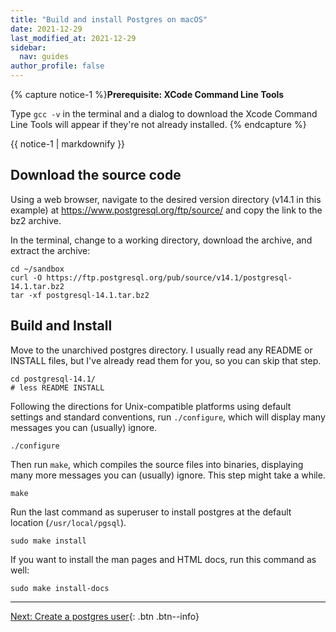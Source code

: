 ```yaml
---
title: "Build and install Postgres on macOS"
date: 2021-12-29
last_modified_at: 2021-12-29
sidebar:
  nav: guides
author_profile: false
---
```


{% capture notice-1 %}**Prerequisite: XCode Command Line Tools**

Type `gcc -v` in the terminal and a dialog to download the Xcode Command Line Tools will appear if they're not already installed.
{% endcapture %}

<div class="notice">{{ notice-1 | markdownify }}</div>

## Download the source code

Using a web browser, navigate to the desired version directory (v14.1 in this example) at https://www.postgresql.org/ftp/source/ and copy the link to the bz2 archive.

In the terminal, change to a working directory, download the archive, and extract the archive:

```
cd ~/sandbox
curl -O https://ftp.postgresql.org/pub/source/v14.1/postgresql-14.1.tar.bz2
tar -xf postgresql-14.1.tar.bz2
```

## Build and Install

Move to the unarchived postgres directory. I usually read any README or INSTALL files, but I've already read them for you, so you can skip that step.

```
cd postgresql-14.1/
# less README INSTALL
```

Following the directions for Unix-compatible platforms using default settings and standard conventions, run `./configure`, which will display many messages you can (usually) ignore.

```
./configure
```

Then run `make`, which compiles the source files into binaries, displaying many more messages you can (usually) ignore. This step might take a while.

```
make
```

Run the last command as superuser to install postgres at the default location (`/usr/local/pgsql`).

```
sudo make install
```

If you want to install the man pages and HTML docs, run this command as well:

```
sudo make install-docs
```

---
[Next: Create a postgres user](create-postgres-user.md){: .btn .btn--info}
